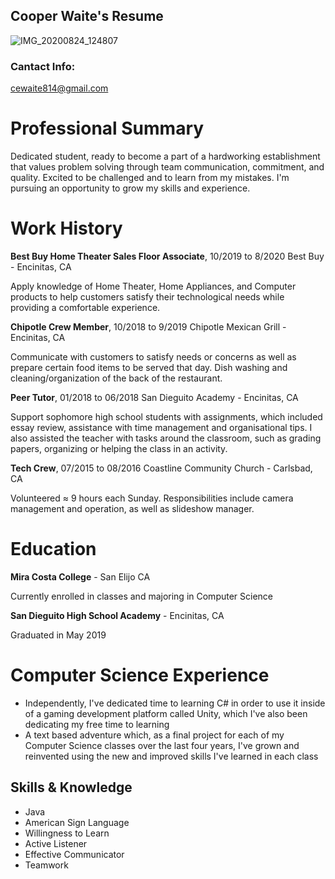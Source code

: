 ## Cooper Waite's Resume

![IMG_20200824_124807](https://user-images.githubusercontent.com/70171720/93953849-40ab8a80-fd01-11ea-984a-bdbfac7b423e.jpg)


### Cantact Info:
cewaite814@gmail.com

# Professional Summary

Dedicated student, ready to become a part of a hardworking establishment that values problem
solving through team communication, commitment, and quality. Excited to be challenged and to
learn from my mistakes. I'm pursuing an opportunity to grow my skills and experience.

# Work History

**Best Buy Home Theater Sales Floor Associate**, 10/2019 to 8/2020
Best Buy - Encinitas, CA

Apply knowledge of Home Theater, Home Appliances, and Computer products to help
customers satisfy their technological needs while providing a comfortable experience.

**Chipotle Crew Member**, 10/2018 to 9/2019
Chipotle Mexican Grill - Encinitas, CA

Communicate with customers to satisfy needs or concerns as well as prepare certain food items
to be served that day. Dish washing and cleaning/organization of the back of the restaurant.

**Peer Tutor**, 01/2018 to 06/2018
San Dieguito Academy - Encinitas, CA

Support sophomore high school students with assignments, which included essay review,
assistance with time management and organisational tips. I also assisted the teacher with tasks
around the classroom, such as grading papers, organizing or helping the class in an activity.

**Tech Crew**, 07/2015 to 08/2016
Coastline Community Church - Carlsbad, CA

Volunteered ≈ 9 hours each Sunday. Responsibilities include camera management and operation,
as well as slideshow manager.

# Education

**Mira Costa College** - San Elijo CA

Currently enrolled in classes and majoring in Computer Science

**San Dieguito High School Academy** - Encinitas, CA

Graduated in May 2019

# Computer Science Experience

- Independently, I've dedicated time to learning C# in order to use it inside of a gaming development platform called Unity, which I've also been dedicating my free time to learning
- A text based adventure which, as a final project for each of my Computer Science classes over the last four years, I've grown and reinvented using the new and improved skills I've learned in each class

## Skills & Knowledge

- Java
- American Sign Language
- Willingness to Learn
- Active Listener
- Effective Communicator
- Teamwork

